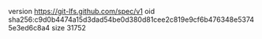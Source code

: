 version https://git-lfs.github.com/spec/v1
oid sha256:c9d0b4474a15d3dad54be0d380d81cee2c819e9cf6b476348e53745e3ed6c8a4
size 31752
